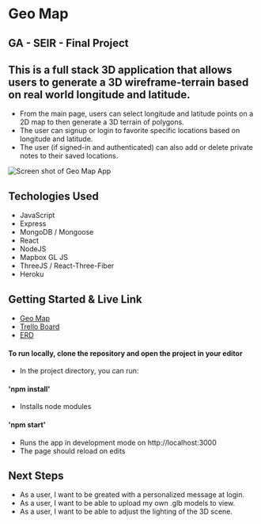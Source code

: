 # Geo Map

## GA - SEIR - Final Project
 
## This is a full stack 3D application that allows users to generate a 3D wireframe-terrain based on real world longitude and latitude.
- From the main page, users can select longitude and latitude points on a 2D map to then generate a 3D terrain of polygons.
- The user can signup or login to favorite specific locations based on longitude and latitude.
- The user (if signed-in and authenticated) can also add or delete private notes to their saved locations.


![Screen shot of Geo Map App](https://i.imgur.com/d4BDRSm.png)


## Techologies Used
* JavaScript
* Express
* MongoDB / Mongoose
* React
* NodeJS
* Mapbox GL JS
* ThreeJS / React-Three-Fiber
* Heroku

## Getting Started & Live Link
* [Geo Map](https://home-of-tomorrow.herokuapp.com)
* [Trello Board](https://trello.com/b/ujXYnJu3/gaseifinal)
* [ERD](https://lucid.app/lucidchart/1fa1d25e-19ee-4f54-8494-bbb127f21541/edit?page=0_0&invitationId=inv_a6b9de1a-f366-4618-99b8-d7ff4984a52d#)

 
#### To run locally, clone the repository and open the project in your editor
* In the project directory, you can run:
#### 'npm install'
* Installs node modules
#### 'npm start'
* Runs the app in development mode on http://localhost:3000
* The page should reload on edits

## Next Steps
* As a user, I want to be greated with a personalized message at login.
* As a user, I want to be able to upload my own .glb models to view.
* As a user, I want to be able to adjust the lighting of the 3D scene.
 
